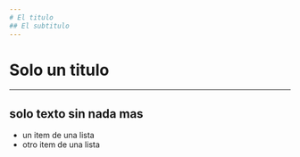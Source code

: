 ```yaml
---
# El titulo
## El subtitulo
---
```

# Solo un titulo
---
solo texto sin nada mas
---
* un item de una lista
* otro item de una lista
